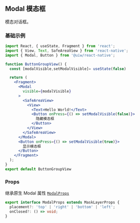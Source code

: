 Modal 模态框
---

模态对话框。

<!-- ![](https://user-images.githubusercontent.com/66067296/139399162-48bcc944-ad6d-424c-bca8-2d4e0fc1a764.gif) -->
<!--rehype:style=zoom: 33%;float: right; margin-left: 15px;-->

### 基础示例

<!--DemoStart-->
```jsx  mdx:preview
import React, { useState, Fragment } from 'react';
import { View, Text, SafeAreaView } from 'react-native';
import { Modal, Button } from '@uiw/react-native';

function ButtonGroupView() {
  const [modalVisible,setModalVisible]= useState(false)

  return (
    <Fragment>
      <Modal
        visible={modalVisible}
      >
        <SafeAreaView>
          <View>
            <Text>Hello World!</Text>
            <Button onPress={() => setModalVisible(false)}>
              隐藏模态框
            </Button>
          </View>
        </SafeAreaView>
      </Modal>
      <Button onPress={() => setModalVisible(true)}>
        显示模态框
      </Button>
    </Fragment>
  );
}
export default ButtonGroupView
```
<!--End-->

### Props

继承原生 Modal 属性 [`ModalProps`](https://facebook.github.io/react-native/docs/modal.html#props)

```ts
export interface ModalProps extends MaskLayerProps {
  placement?: 'top' | 'right' | 'bottom' | 'left';
  onClosed?: () => void;
}
```
